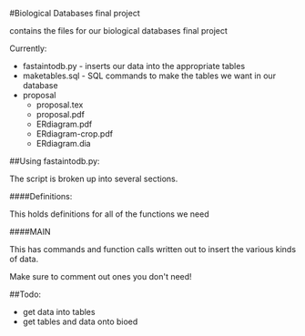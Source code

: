 #Biological Databases final project

contains the files for our biological databases final project

Currently:

* fastaintodb.py - inserts our data into the appropriate tables
* maketables.sql - SQL commands to make the tables we want in our database
* proposal
    * proposal.tex
    * proposal.pdf
    * ERdiagram.pdf
    * ERdiagram-crop.pdf
    * ERdiagram.dia

##Using fastaintodb.py:

The script is broken up into several sections.

####Definitions:

This holds definitions for all of the functions we need

####MAIN

This has commands and function calls written out to insert the various kinds of data.

Make sure to comment out ones you don't need! 

##Todo:

* get data into tables
* get tables and data onto bioed

